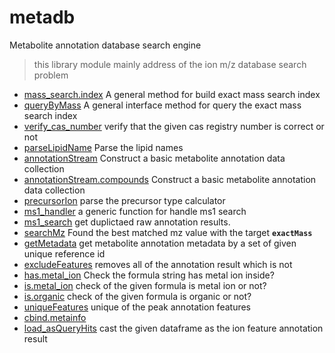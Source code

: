 ﻿# metadb

Metabolite annotation database search engine
> this library module mainly address of the ion m/z database search problem

+ [mass_search.index](metadb/mass_search.index.1) A general method for build exact mass search index
+ [queryByMass](metadb/queryByMass.1) A general interface method for query the exact mass search index
+ [verify_cas_number](metadb/verify_cas_number.1) verify that the given cas registry number is correct or not
+ [parseLipidName](metadb/parseLipidName.1) Parse the lipid names
+ [annotationStream](metadb/annotationStream.1) Construct a basic metabolite annotation data collection
+ [annotationStream.compounds](metadb/annotationStream.compounds.1) Construct a basic metabolite annotation data collection
+ [precursorIon](metadb/precursorIon.1) parse the precursor type calculator
+ [ms1_handler](metadb/ms1_handler.1) a generic function for handle ms1 search
+ [ms1_search](metadb/ms1_search.1) get duplictaed raw annotation results.
+ [searchMz](metadb/searchMz.1) Found the best matched mz value with the target **`exactMass`**
+ [getMetadata](metadb/getMetadata.1) get metabolite annotation metadata by a set of given unique reference id
+ [excludeFeatures](metadb/excludeFeatures.1) removes all of the annotation result which is not 
+ [has.metal_ion](metadb/has.metal_ion.1) Check the formula string has metal ion inside?
+ [is.metal_ion](metadb/is.metal_ion.1) check of the given formula is metal ion or not?
+ [is.organic](metadb/is.organic.1) check of the given formula is organic or not?
+ [uniqueFeatures](metadb/uniqueFeatures.1) unique of the peak annotation features
+ [cbind.metainfo](metadb/cbind.metainfo.1) 
+ [load_asQueryHits](metadb/load_asQueryHits.1) cast the given dataframe as the ion feature annotation result
